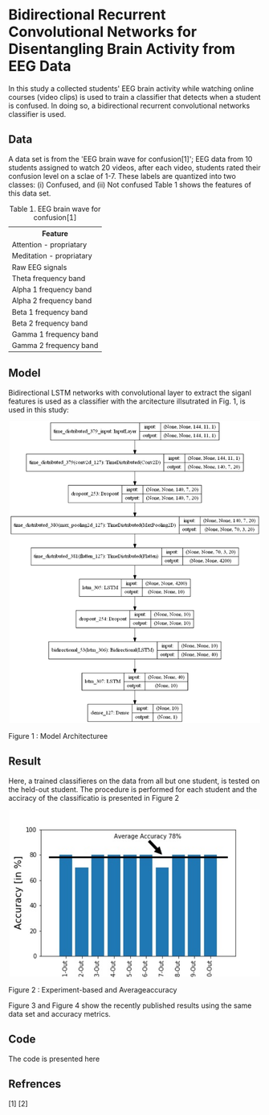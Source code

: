 # Bidirectional Recurrent Convolutional Networks for Disentangling Brain Activity from EEG Data

In this study a collected students' EEG brain activity while watching online courses (video clips) is used to train a classifier that detects when a student is confused. In doing so, a bidirectional recurrent convolutional networks classifier is used.

## Data
A data set is from the 'EEG brain wave for confusion[1]'; EEG data from 10 students assigned to watch 20 videos, after each video, students rated their confusion level on a sclae of 1-7. These labels are quantized into two classes: (i) Confused, and (ii) Not confused
Table 1 shows the features of this data set.

<table style="width:50%">
  <caption>Table 1. EEG brain wave for confusion[1]</caption>
  <tr>
    <th>Feature</th>
  </tr>
  
  <tr>
    <td>Attention - propriatary</td>
  </tr>
  <tr>
    <td>Meditation - propriatary</td>
  </tr>
  <tr>
    <td>Raw EEG signals</td>
    
  </tr>
  <tr>
    <td>Theta frequency band</td> 
  </tr>
    <tr>
    <td>Alpha 1 frequency band</td> 
    </tr>
     <tr>
    <td>Alpha 2 frequency band</td> 
    </tr>
    <tr>
    <td>Beta 1 frequency band</td>
    </tr>
     <tr>
    <td>Beta 2 frequency band</td> 
    </tr>
    <tr>
    <td>Gamma 1 frequency band</td>
    </tr>
     <tr>
    <td>Gamma 2 frequency band</td> 
    </tr>
    </table>

## Model
Bidirectional LSTM networks with convolutional layer to extract the siganl features is used as a classifier with the arcitecture illsutrated in Fig. 1, is used in this study:

<p align="center">
  <img src="model_plot.png" width="500"/>
  <figcaption>Figure 1 : Model Architecturee</figcaption>
</p>

## Result
Here, a trained classifieres on the data from all but one student, is tested on the held-out student. 
The procedure is performed for each student and the acciracy of the classificatio is presented in Figure 2 

<p align="center">
  <img src="EndResulst.jpg" width="500"/>
  <figcaption>Figure 2 : Experiment-based and Averageaccuracy </figcaption>
</p>


Figure 3 and Figure 4 show the recently published results using the same data set and accuracy metrics.

## Code
The code is presented here

## Refrences
[1]
[2]
